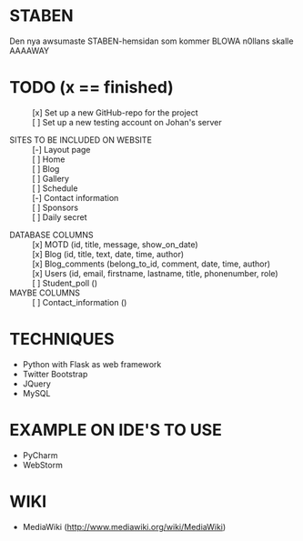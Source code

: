STABEN
======
Den nya awsumaste STABEN-hemsidan som kommer BLOWA n0llans skalle AAAAWAY

TODO (x == finished)
======
<dl>
	<dd>[x] Set up a new GitHub-repo for the project</dd>
	<dd>[ ] Set up a new testing account on Johan's server</dd>
</dl>

<dl>
	<dt>SITES TO BE INCLUDED ON WEBSITE</dt>
		<dd>[-] Layout page</dd>
		<dd>[ ] Home</dd>
		<dd>[ ] Blog</dd>
		<dd>[ ] Gallery</dd>
		<dd>[ ] Schedule</dd>
		<dd>[-] Contact information</dd>
		<dd>[ ] Sponsors</dd>
		<dd>[ ] Daily secret</dd>
</dl>

<dl>
	<dt>DATABASE COLUMNS</dt>
		<dd>[x] MOTD (id, title, message, show_on_date)</dd>
		<dd>[x] Blog (id, title, text, date, time, author)</dd>
		<dd>[x] Blog_comments (belong_to_id, comment, date, time, author)</dd>
		<dd>[x] Users (id, email, firstname, lastname, title, phonenumber, role)</dd>
		<dd>[ ] Student_poll ()</dd>
	<dt>MAYBE COLUMNS</dt>
		<dd>[ ] Contact_information ()</dd>
</dl>

TECHNIQUES
======
- Python with Flask as web framework
- Twitter Bootstrap
- JQuery
- MySQL

EXAMPLE ON IDE'S TO USE
======
- PyCharm
- WebStorm

WIKI
======
- MediaWiki (http://www.mediawiki.org/wiki/MediaWiki)